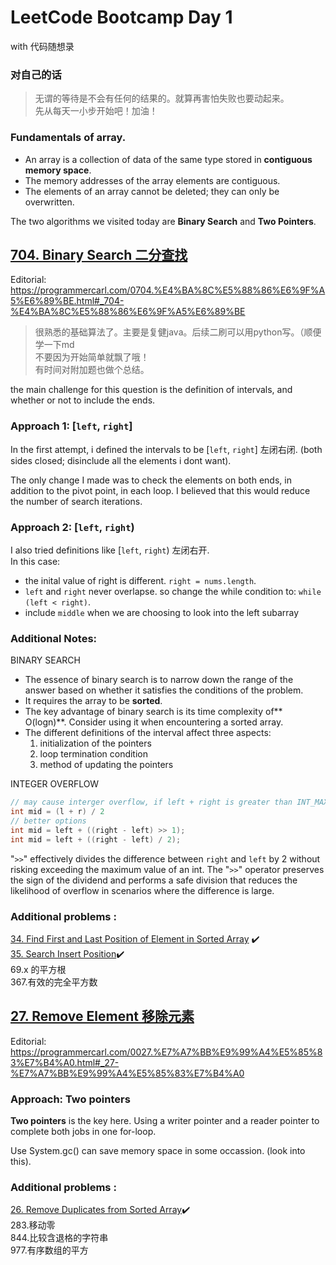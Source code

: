 # LeetCode Bootcamp Day 1  
 with 代码随想录  

### 对自己的话  
 >无谓的等待是不会有任何的结果的。就算再害怕失败也要动起来。   
 >先从每天一小步开始吧！加油！

### Fundamentals of array. 
- An array is a collection of data of the same type stored in **contiguous memory space**.
- The memory addresses of the array elements are contiguous.
- The elements of an array cannot be deleted; they can only be overwritten.

The two algorithms we visited today are **Binary Search** and **Two Pointers**.


## [704. Binary Search 二分查找](https://leetcode.com/problems/binary-search/)  
Editorial: https://programmercarl.com/0704.%E4%BA%8C%E5%88%86%E6%9F%A5%E6%89%BE.html#_704-%E4%BA%8C%E5%88%86%E6%9F%A5%E6%89%BE  

> 很熟悉的基础算法了。主要是复健java。后续二刷可以用python写。（顺便学一下md  
> 不要因为开始简单就飘了哦！  
> 有时间对附加题也做个总结。

the main challenge for this question is the definition of intervals, and whether or not to include the ends.

### Approach 1: [`left`, `right`]  
In the first attempt, i defined the intervals to be [`left`, `right`] 左闭右闭. (both sides closed; disinclude all the elements i dont want).

The only change I made was to check the elements on both ends, in addition to the pivot point, in each loop. I believed that this would reduce the number of search iterations.

### Approach 2: [`left`, `right`) 
I also tried definitions like  [`left`, `right`) 左闭右开.  
In this case:
- the inital value of right is different. `right = nums.length`.
- `left` and `right` never overlapse. so change the while condition to: `while (left < right)`.
- include `middle` when we are choosing to look into the left subarray

### Additional Notes:
BINARY SEARCH
-  The essence of binary search is to narrow down the range of the answer based on whether it satisfies the conditions of the problem. 
-  It requires the array to be **sorted**.  
- The key advantage of binary search is its time complexity of** O(logn)**. Consider using it when encountering a sorted array.  
- The different definitions of the interval affect three aspects: 
  1. initialization of the pointers 
  2. loop termination condition
  3. method of updating the pointers
  
INTEGER OVERFLOW
```java
// may cause interger overflow, if left + right is greater than INT_MAX
int mid = (l + r) / 2 
// better options
int mid = left + ((right - left) >> 1);
int mid = left + ((right - left) / 2);
```

"`>>`" effectively divides the difference between `right` and `left` by 2 without risking exceeding the maximum value of an int. The "`>>`" operator preserves the sign of the dividend and performs a safe division that reduces the likelihood of overflow in scenarios where the difference is large.

### Additional problems :   
[34. Find First and Last Position of Element in Sorted Array](https://leetcode.com/problems/find-first-and-last-position-of-element-in-sorted-array/)  :heavy_check_mark:  
[35. Search Insert Position](https://leetcode.com/problems/search-insert-position/):heavy_check_mark:  
69.x 的平方根  
367.有效的完全平方数

## [27. Remove Element 移除元素](https://leetcode.com/problems/remove-element/)  
Editorial: https://programmercarl.com/0027.%E7%A7%BB%E9%99%A4%E5%85%83%E7%B4%A0.html#_27-%E7%A7%BB%E9%99%A4%E5%85%83%E7%B4%A0  

### Approach: Two pointers
**Two pointers** is the key here. Using a writer pointer and a reader pointer to complete both jobs in one for-loop.

Use System.gc() can save memory space in some occassion. (look into this).

### Additional problems :   
[26. Remove Duplicates from Sorted Array](https://leetcode.com/problems/remove-duplicates-from-sorted-array/):heavy_check_mark:  
283.移动零  
844.比较含退格的字符串  
977.有序数组的平方  